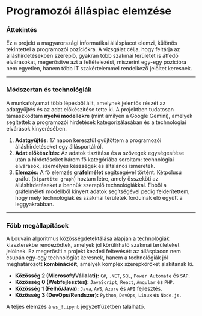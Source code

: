 # Programozói álláspiac elemzése

### Áttekintés

Ez a projekt a magyarországi informatikai álláspiacot elemzi, különös tekintettel a programozói pozíciókra. A vizsgálat célja, hogy feltárja az álláshirdetésekben szereplő, gyakran több szakmai területet is átfedő elvárásokat, megerősítve azt a feltételezést, miszerint egy-egy pozícióra nem egyetlen, hanem több IT szakértelemmel rendelkező jelöltet keresnek.

---

### Módszertan és technológiák

A munkafolyamat több lépésből állt, amelynek jelentős részét az adatgyűjtés és az adat előkészítése tette ki. A projektben tudatosan támaszkodtam **nyelvi modellekre** (mint amilyen a Google Gemini), amelyek segítettek a programozói hirdetések kategorizálásában és a technológiai elvárások kinyerésében.

1.  **Adatgyűjtés:** 17 napon keresztül gyűjtöttem a programozói álláshirdetéseket egy állásportálról.
2.  **Adat előkészítés:** Az adatok tisztítása és a szövegek egységesítése után a hirdetéseket három fő kategóriába soroltam: technológiai elvárások, személyes készségek és általános ismeretek.
3.  **Elemzés:** A fő elemzés **gráfelmélet** segítségével történt. Kétpólusú gráfot (`bipartite graph`) hoztam létre, amely összeköti az álláshirdetéseket a bennük szereplő technológiákkal. Ebből a gráfelméleti modellből kinyert adatok segítségével pedig felderítettem, hogy mely technológiák és szakmai területek fordulnak elő együtt a leggyakrabban.

---

### Főbb megállapítások

A Louvain algoritmus közösségdetektálása alapján a technológiák klaszterekbe rendeződtek, amelyek jól körülírható szakmai területeket jelölnek. Ez megerősíti a projekt kezdeti feltevését: az álláspiacon nem csupán egy-egy technológiát keresnek, hanem a technológiák jól meghatározott **kombinációit**, amelyek komplex szerepköröket alakítanak ki.

* **Közösség 2 (Microsoft/Vállalati):** `C#`, `.NET`, `SQL`, `Power Automate` és `SAP`.
* **Közösség 0 (Webfejlesztés):** `JavaScript`, `React`, `Angular` és `PHP`.
* **Közösség 1 (Felhő/Java):** `Java`, `AWS`, `Azure` és `API` fejlesztés.
* **Közösség 3 (DevOps/Rendszer):** `Python`, `DevOps`, `Linux` és `Node.js`.

A teljes elemzés a `ws_!.ipynb` jegyzetfüzetben található.
